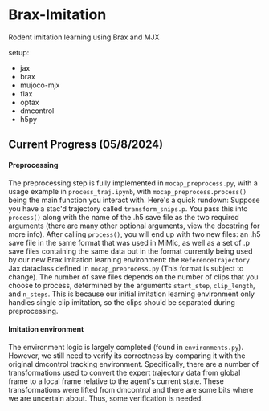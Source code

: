 # Brax-Imitation
Rodent imitation learning using Brax and MJX

setup:
- jax
- brax
- mujoco-mjx
- flax
- optax
- dmcontrol
- h5py
  
## Current Progress (05/8/2024)
#### Preprocessing
The preprocessing step is fully implemented in `mocap_preprocess.py`, with a usage example in `process_traj.ipynb`, with `mocap_preprocess.process()` being the main function you interact with. Here's a quick rundown: Suppose you have a stac'd trajectory called `transform_snips.p`. You pass this into `process()` along with the name of the .h5 save file as the two required arguments (there are many other optional arguments, view the docstring for more info). After calling `process()`, you will end up with two new files: an .h5 save file in the same format that was used in MiMic, as well as a set of .p save files containing the same data but in the format currently being used by our new Brax imitation learning environment: the `ReferenceTrajectory` Jax dataclass defined in `mocap_preprocess.py` (This format is subject to change). The number of save files depends on the number of clips that you choose to process, determined by the arguments `start_step`, `clip_length`, and `n_steps`. This is because our initial imitation learning environment only handles single clip imitation, so the clips should be separated during preprocessing.

#### Imitation environment
The environment logic is largely completed (found in `environments.py`). However, we still need to verify its correctness by comparing it with the original dmcontrol tracking environment. Specifically, there are a number of transformations used to convert the expert trajectory data from global frame to a local frame relative to the agent's current state. These transformations were lifted from dmcontrol and there are some bits where we are uncertain about. Thus, some verification is needed.

